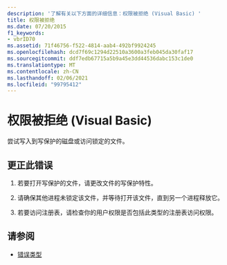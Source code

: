 ```yaml
---
description: '了解有关以下方面的详细信息：权限被拒绝 (Visual Basic) '
title: 权限被拒绝
ms.date: 07/20/2015
f1_keywords:
- vbrID70
ms.assetid: 71f46756-f522-4814-aab4-492bf9924245
ms.openlocfilehash: dcd7f69c1294d22510a3600a3feb045da30faf17
ms.sourcegitcommit: ddf7edb67715a5b9a45e3dd44536dabc153c1de0
ms.translationtype: MT
ms.contentlocale: zh-CN
ms.lasthandoff: 02/06/2021
ms.locfileid: "99795412"
---
```

# <a name="permission-denied-visual-basic"></a>权限被拒绝 (Visual Basic)

尝试写入到写保护的磁盘或访问锁定的文件。  
  
## <a name="to-correct-this-error"></a>更正此错误  
  
1. 若要打开写保护的文件，请更改文件的写保护特性。  
  
2. 请确保其他进程未锁定该文件，并等待打开该文件，直到另一个进程释放它。  
  
3. 若要访问注册表，请检查你的用户权限是否包括此类型的注册表访问权限。  
  
## <a name="see-also"></a>请参阅

- [错误类型](../../programming-guide/language-features/error-types.md)
